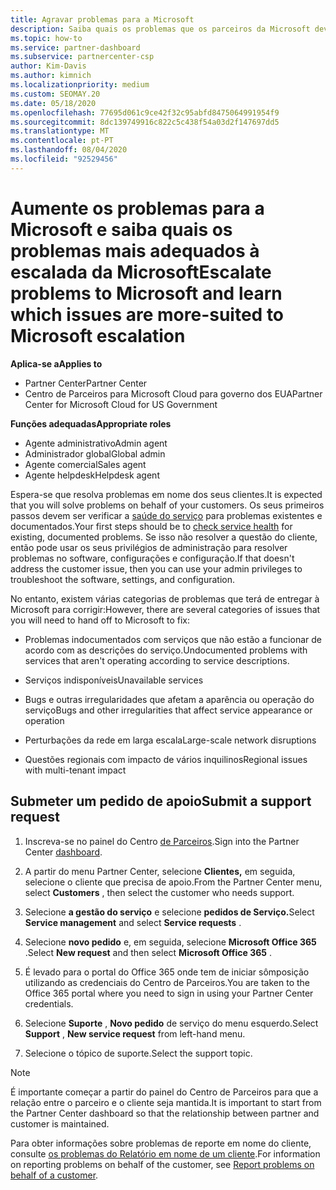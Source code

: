 ```yaml
---
title: Agravar problemas para a Microsoft
description: Saiba quais os problemas que os parceiros da Microsoft devem resolver para os seus clientes e quais os problemas que poderão vir a ter de agravar para a Microsoft.
ms.topic: how-to
ms.service: partner-dashboard
ms.subservice: partnercenter-csp
author: Kim-Davis
ms.author: kimnich
ms.localizationpriority: medium
ms.custom: SEOMAY.20
ms.date: 05/18/2020
ms.openlocfilehash: 77695d061c9ce42f32c95abfd8475064991954f9
ms.sourcegitcommit: 8dc139749916c822c5c438f54a03d2f147697dd5
ms.translationtype: MT
ms.contentlocale: pt-PT
ms.lasthandoff: 08/04/2020
ms.locfileid: "92529456"
---
```

# <a name="escalate-problems-to-microsoft-and-learn-which-issues-are-more-suited-to-microsoft-escalation"></a><span data-ttu-id="22964-103">Aumente os problemas para a Microsoft e saiba quais os problemas mais adequados à escalada da Microsoft</span><span class="sxs-lookup"><span data-stu-id="22964-103">Escalate problems to Microsoft and learn which issues are more-suited to Microsoft escalation</span></span>  

<span data-ttu-id="22964-104">**Aplica-se a**</span><span class="sxs-lookup"><span data-stu-id="22964-104">**Applies to**</span></span>

- <span data-ttu-id="22964-105">Partner Center</span><span class="sxs-lookup"><span data-stu-id="22964-105">Partner Center</span></span>
- <span data-ttu-id="22964-106">Centro de Parceiros para Microsoft Cloud para governo dos EUA</span><span class="sxs-lookup"><span data-stu-id="22964-106">Partner Center for Microsoft Cloud for US Government</span></span>

<span data-ttu-id="22964-107">**Funções adequadas**</span><span class="sxs-lookup"><span data-stu-id="22964-107">**Appropriate roles**</span></span>

- <span data-ttu-id="22964-108">Agente administrativo</span><span class="sxs-lookup"><span data-stu-id="22964-108">Admin agent</span></span>
- <span data-ttu-id="22964-109">Administrador global</span><span class="sxs-lookup"><span data-stu-id="22964-109">Global admin</span></span>
- <span data-ttu-id="22964-110">Agente comercial</span><span class="sxs-lookup"><span data-stu-id="22964-110">Sales agent</span></span>
- <span data-ttu-id="22964-111">Agente helpdesk</span><span class="sxs-lookup"><span data-stu-id="22964-111">Helpdesk agent</span></span>

<span data-ttu-id="22964-112">Espera-se que resolva problemas em nome dos seus clientes.</span><span class="sxs-lookup"><span data-stu-id="22964-112">It is expected that you will solve problems on behalf of your customers.</span></span> <span data-ttu-id="22964-113">Os seus primeiros passos devem ser verificar a [saúde do serviço](check-service-health.md) para problemas existentes e documentados.</span><span class="sxs-lookup"><span data-stu-id="22964-113">Your first steps should be to [check service health](check-service-health.md) for existing, documented problems.</span></span> <span data-ttu-id="22964-114">Se isso não resolver a questão do cliente, então pode usar os seus privilégios de administração para resolver problemas no software, configurações e configuração.</span><span class="sxs-lookup"><span data-stu-id="22964-114">If that doesn't address the customer issue, then you can use your admin privileges to troubleshoot the software, settings, and configuration.</span></span>

<span data-ttu-id="22964-115">No entanto, existem várias categorias de problemas que terá de entregar à Microsoft para corrigir:</span><span class="sxs-lookup"><span data-stu-id="22964-115">However, there are several categories of issues that you will need to hand off to Microsoft to fix:</span></span>

- <span data-ttu-id="22964-116">Problemas indocumentados com serviços que não estão a funcionar de acordo com as descrições do serviço.</span><span class="sxs-lookup"><span data-stu-id="22964-116">Undocumented problems with services that aren't operating according to service descriptions.</span></span>

- <span data-ttu-id="22964-117">Serviços indisponíveis</span><span class="sxs-lookup"><span data-stu-id="22964-117">Unavailable services</span></span>

- <span data-ttu-id="22964-118">Bugs e outras irregularidades que afetam a aparência ou operação do serviço</span><span class="sxs-lookup"><span data-stu-id="22964-118">Bugs and other irregularities that affect service appearance or operation</span></span>

- <span data-ttu-id="22964-119">Perturbações da rede em larga escala</span><span class="sxs-lookup"><span data-stu-id="22964-119">Large-scale network disruptions</span></span>

- <span data-ttu-id="22964-120">Questões regionais com impacto de vários inquilinos</span><span class="sxs-lookup"><span data-stu-id="22964-120">Regional issues with multi-tenant impact</span></span>

## <a name="submit-a-support-request"></a><span data-ttu-id="22964-121">Submeter um pedido de apoio</span><span class="sxs-lookup"><span data-stu-id="22964-121">Submit a support request</span></span>

1. <span data-ttu-id="22964-122">Inscreva-se no painel do Centro [de Parceiros](https://partner.microsoft.com/dashboard).</span><span class="sxs-lookup"><span data-stu-id="22964-122">Sign into the Partner Center [dashboard](https://partner.microsoft.com/dashboard).</span></span>

2. <span data-ttu-id="22964-123">A partir do menu Partner Center, selecione **Clientes,** em seguida, selecione o cliente que precisa de apoio.</span><span class="sxs-lookup"><span data-stu-id="22964-123">From the Partner Center menu, select **Customers** , then select the customer who needs support.</span></span>

3. <span data-ttu-id="22964-124">Selecione **a gestão do serviço** e selecione **pedidos de Serviço.**</span><span class="sxs-lookup"><span data-stu-id="22964-124">Select **Service management** and select **Service requests** .</span></span>

4. <span data-ttu-id="22964-125">Selecione **novo pedido** e, em seguida, selecione **Microsoft Office 365** .</span><span class="sxs-lookup"><span data-stu-id="22964-125">Select **New request** and then select **Microsoft Office 365** .</span></span>

5. <span data-ttu-id="22964-126">É levado para o portal do Office 365 onde tem de iniciar sômposição utilizando as credenciais do Centro de Parceiros.</span><span class="sxs-lookup"><span data-stu-id="22964-126">You are taken to the Office 365 portal where you need to sign in using your Partner Center credentials.</span></span>

6. <span data-ttu-id="22964-127">Selecione **Suporte** , **Novo pedido** de serviço do menu esquerdo.</span><span class="sxs-lookup"><span data-stu-id="22964-127">Select **Support** , **New service request** from left-hand menu.</span></span>

7. <span data-ttu-id="22964-128">Selecione o tópico de suporte.</span><span class="sxs-lookup"><span data-stu-id="22964-128">Select the support topic.</span></span>

>[!NOTE]
><span data-ttu-id="22964-129">É importante começar a partir do painel do Centro de Parceiros para que a relação entre o parceiro e o cliente seja mantida.</span><span class="sxs-lookup"><span data-stu-id="22964-129">It is important to start from the Partner Center dashboard so that the relationship between partner and customer is maintained.</span></span> 

<span data-ttu-id="22964-130">Para obter informações sobre problemas de reporte em nome do cliente, consulte [os problemas do Relatório em nome de um cliente](report-problems-on-behalf-of-a-customer.md).</span><span class="sxs-lookup"><span data-stu-id="22964-130">For information on reporting problems on behalf of the customer, see [Report problems on behalf of a customer](report-problems-on-behalf-of-a-customer.md).</span></span>

